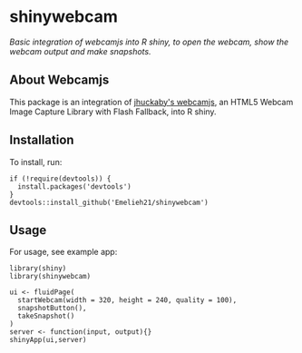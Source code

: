 # shinywebcam

_Basic integration of webcamjs into R shiny, to open the webcam, show the webcam output and make snapshots._

## About Webcamjs
This package is an integration of [jhuckaby's webcamjs](https://github.com/jhuckaby/webcamjs), an HTML5 Webcam Image Capture Library with Flash Fallback, into R shiny.

## Installation
To install, run:

``` 
if (!require(devtools)) {
  install.packages('devtools')
}
devtools::install_github('Emelieh21/shinywebcam')
```

## Usage
For usage, see example app:

```
library(shiny)
library(shinywebcam)

ui <- fluidPage(
  startWebcam(width = 320, height = 240, quality = 100),
  snapshotButton(),
  takeSnapshot()
)
server <- function(input, output){}
shinyApp(ui,server)
```
